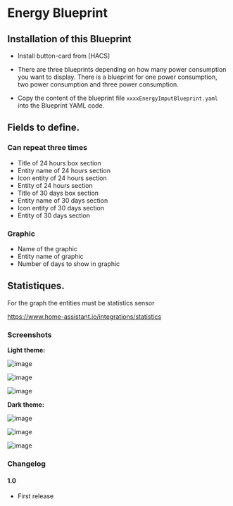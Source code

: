 # Energy Blueprint

## Installation of this Blueprint
- Install button-card from [HACS]

- There are three blueprints depending on how many power consumption you want to display.  There is a blueprint for one power consumption, two power consumption and three power consumption.

- Copy the content of the blueprint file `xxxxEnergyImputBlueprint.yaml` into the Blueprint YAML code.

 ## Fields to define.

 ### Can repeat three times
 
 - Title of 24 hours box section
 - Entity name of 24 hours section
 - Icon entity of 24 hours section
 - Entity of 24 hours section
 - Title of 30 days box section
 - Entity name of 30 days section
 - Icon entity of 30 days section
 - Entity of 30 days section

### Graphic

 - Name of the graphic
 - Entity name of graphic
 - Number of days to show in graphic

## Statistiques. 

For the graph the entities must be statistics sensor

https://www.home-assistant.io/integrations/statistics

### Screenshots
**Light theme:**<br>

![image](https://user-images.githubusercontent.com/83040228/161314458-99553840-3f0f-44f7-9f40-9503154464a9.jpeg)

![image](https://user-images.githubusercontent.com/83040228/161314496-5ded9c9b-f4dd-4bd4-b3c1-9291634cbd3c.jpeg)

![image](https://user-images.githubusercontent.com/83040228/161314521-aee8e5ea-b1a5-44bd-a3b6-468b1911d8de.jpeg)

**Dark theme:**<br>

![image](https://user-images.githubusercontent.com/83040228/161314547-459d2278-1685-4bce-b02e-7afd08643e21.jpeg)

![image](https://user-images.githubusercontent.com/83040228/161314572-29085bdb-f615-4f80-94f4-aa4e7b1ec222.jpeg)

![image](https://user-images.githubusercontent.com/83040228/161314597-6ac5b375-f8af-43ae-ba12-9e9204827266.jpeg)


### Changelog
#### 1.0
- First release
